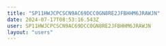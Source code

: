 ```yaml
---
title: "SP11HWJCPCSCN9AC69DCC0GN8RE2JFBHHM6JRAWJN"
date: 2024-07-17T08:53:16.543Z
user: SP11HWJCPCSCN9AC69DCC0GN8RE2JFBHHM6JRAWJN
layout: "users"
---
```

    